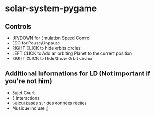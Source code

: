 # solar-system-pygame
## Controls
-   UP/DOWN for Emulation Speed Control
-   ESC for Pause/Unpause
-   RIGHT CLICK to hide orbits circles
-	LEFT CLICK to Add an orbiting Planet to the current position
-	RIGHT CLICK to Hide/Show Orbit circles

## Additional Informations for LD (Not important if you're not him)
-   Sujet Court
-   5 Interactions
-   Calcul basés sur des données réelles
-   Musique incluse ;)

